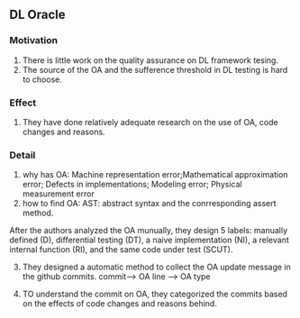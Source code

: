 ## DL Oracle

### Motivation
1. There is little work on the quality assurance on DL framework tesing.
2. The source of the OA and the sufference threshold in DL testing is hard to choose.

### Effect
1. They have done relatively adequate research on the use of OA, code changes and reasons.

### Detail
1. why has OA:
    Machine representation error;Mathematical approximation error;
    Defects in implementations;
    Modeling error;
    Physical measurement error
2. how to find OA:
    AST: abstract syntax and the conrresponding assert method.

After the authors analyzed the OA munually, they design 5 labels: 
    manually defined (D), differential
    testing (DT), a naive implementation (NI), a relevant internal
    function (RI), and the same code under test (SCUT).

3. They designed a automatic method to collect the OA update message in the github commits.
commit--> OA line --> OA type

4. TO understand the commit on OA, they categorized the commits based on the effects of code changes and reasons
behind.
